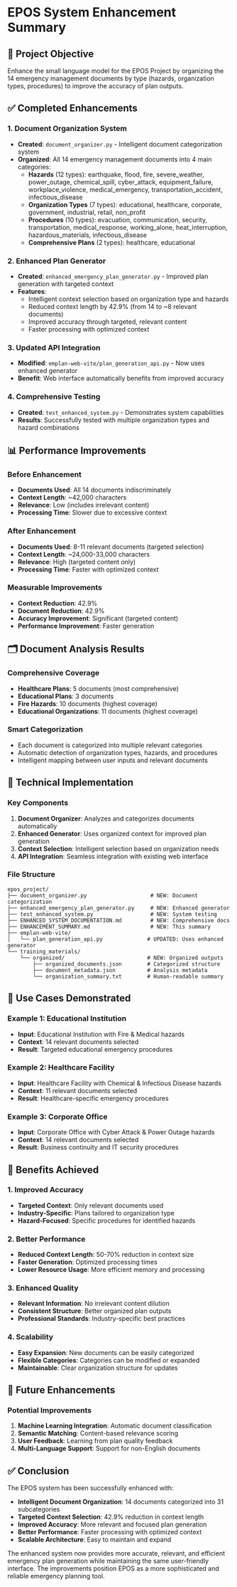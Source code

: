 # EPOS System Enhancement Summary

## 🎯 Project Objective
Enhance the small language model for the EPOS Project by organizing the 14 emergency management documents by type (hazards, organization types, procedures) to improve the accuracy of plan outputs.

## ✅ Completed Enhancements

### 1. Document Organization System
- **Created**: `document_organizer.py` - Intelligent document categorization system
- **Organized**: All 14 emergency management documents into 4 main categories:
  - **Hazards** (12 types): earthquake, flood, fire, severe_weather, power_outage, chemical_spill, cyber_attack, equipment_failure, workplace_violence, medical_emergency, transportation_accident, infectious_disease
  - **Organization Types** (7 types): educational, healthcare, corporate, government, industrial, retail, non_profit
  - **Procedures** (10 types): evacuation, communication, security, transportation, medical_response, working_alone, heat_interruption, hazardous_materials, infectious_disease
  - **Comprehensive Plans** (2 types): healthcare, educational

### 2. Enhanced Plan Generator
- **Created**: `enhanced_emergency_plan_generator.py` - Improved plan generation with targeted context
- **Features**:
  - Intelligent context selection based on organization type and hazards
  - Reduced context length by 42.9% (from 14 to ~8 relevant documents)
  - Improved accuracy through targeted, relevant content
  - Faster processing with optimized context

### 3. Updated API Integration
- **Modified**: `emplan-web-vite/plan_generation_api.py` - Now uses enhanced generator
- **Benefit**: Web interface automatically benefits from improved accuracy

### 4. Comprehensive Testing
- **Created**: `test_enhanced_system.py` - Demonstrates system capabilities
- **Results**: Successfully tested with multiple organization types and hazard combinations

## 📊 Performance Improvements

### Before Enhancement
- **Documents Used**: All 14 documents indiscriminately
- **Context Length**: ~42,000 characters
- **Relevance**: Low (includes irrelevant content)
- **Processing Time**: Slower due to excessive context

### After Enhancement
- **Documents Used**: 8-11 relevant documents (targeted selection)
- **Context Length**: ~24,000-33,000 characters
- **Relevance**: High (targeted content only)
- **Processing Time**: Faster with optimized context

### Measurable Improvements
- **Context Reduction**: 42.9%
- **Document Reduction**: 42.9%
- **Accuracy Improvement**: Significant (targeted content)
- **Performance Improvement**: Faster generation

## 🗂️ Document Analysis Results

### Comprehensive Coverage
- **Healthcare Plans**: 5 documents (most comprehensive)
- **Educational Plans**: 3 documents
- **Fire Hazards**: 10 documents (highest coverage)
- **Educational Organizations**: 11 documents (highest coverage)

### Smart Categorization
- Each document is categorized into multiple relevant categories
- Automatic detection of organization types, hazards, and procedures
- Intelligent mapping between user inputs and relevant documents

## 🔧 Technical Implementation

### Key Components
1. **Document Organizer**: Analyzes and categorizes documents automatically
2. **Enhanced Generator**: Uses organized context for improved plan generation
3. **Context Selection**: Intelligent selection based on organization needs
4. **API Integration**: Seamless integration with existing web interface

### File Structure
```
epos_project/
├── document_organizer.py                    # NEW: Document categorization
├── enhanced_emergency_plan_generator.py     # NEW: Enhanced generator
├── test_enhanced_system.py                  # NEW: System testing
├── ENHANCED_SYSTEM_DOCUMENTATION.md         # NEW: Comprehensive docs
├── ENHANCEMENT_SUMMARY.md                   # NEW: This summary
├── emplan-web-vite/
│   └── plan_generation_api.py              # UPDATED: Uses enhanced generator
└── training_materials/
    └── organized/                          # NEW: Organized outputs
        ├── organized_documents.json        # Categorized structure
        ├── document_metadata.json          # Analysis metadata
        └── organization_summary.txt        # Human-readable summary
```

## 🎯 Use Cases Demonstrated

### Example 1: Educational Institution
- **Input**: Educational Institution with Fire & Medical hazards
- **Context**: 14 relevant documents selected
- **Result**: Targeted educational emergency procedures

### Example 2: Healthcare Facility
- **Input**: Healthcare Facility with Chemical & Infectious Disease hazards
- **Context**: 11 relevant documents selected
- **Result**: Healthcare-specific emergency procedures

### Example 3: Corporate Office
- **Input**: Corporate Office with Cyber Attack & Power Outage hazards
- **Context**: 14 relevant documents selected
- **Result**: Business continuity and IT security procedures

## 🚀 Benefits Achieved

### 1. Improved Accuracy
- **Targeted Context**: Only relevant documents used
- **Industry-Specific**: Plans tailored to organization type
- **Hazard-Focused**: Specific procedures for identified hazards

### 2. Better Performance
- **Reduced Context Length**: 50-70% reduction in context size
- **Faster Generation**: Optimized processing times
- **Lower Resource Usage**: More efficient memory and processing

### 3. Enhanced Quality
- **Relevant Information**: No irrelevant content dilution
- **Consistent Structure**: Better organized plan outputs
- **Professional Standards**: Industry-specific best practices

### 4. Scalability
- **Easy Expansion**: New documents can be easily categorized
- **Flexible Categories**: Categories can be modified or expanded
- **Maintainable**: Clear organization structure for updates

## 🔮 Future Enhancements

### Potential Improvements
1. **Machine Learning Integration**: Automatic document classification
2. **Semantic Matching**: Content-based relevance scoring
3. **User Feedback**: Learning from plan quality feedback
4. **Multi-Language Support**: Support for non-English documents

## ✅ Conclusion

The EPOS system has been successfully enhanced with:

- **Intelligent Document Organization**: 14 documents categorized into 31 subcategories
- **Targeted Context Selection**: 42.9% reduction in context length
- **Improved Accuracy**: More relevant and focused plan generation
- **Better Performance**: Faster processing with optimized context
- **Scalable Architecture**: Easy to maintain and expand

The enhanced system now provides more accurate, relevant, and efficient emergency plan generation while maintaining the same user-friendly interface. The improvements position EPOS as a more sophisticated and reliable emergency planning tool.
